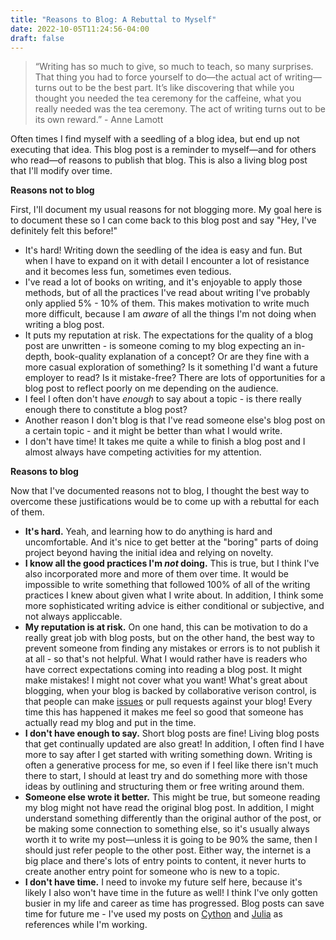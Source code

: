```yaml
---
title: "Reasons to Blog: A Rebuttal to Myself"
date: 2022-10-05T11:24:56-04:00
draft: false
---
```


> “Writing has so much to give, so much to teach, so many surprises. That thing you had to force yourself to do—the actual act of writing—turns out to be the best part. It’s like discovering that while you thought you needed the tea ceremony for the caffeine, what you really needed was the tea ceremony. The act of writing turns out to be its own reward.” - Anne Lamott 

Often times I find myself with a seedling of a blog idea, but end up not executing that idea. This blog post is a reminder to myself—and for others who read—of reasons to publish that blog. This is also a living blog post that I'll modify over time. 

**Reasons not to blog**

First, I'll document my usual reasons for not blogging more. My goal here is to document these so I can come back to this blog post and say "Hey, I've definitely felt this before!"

- It's hard! Writing down the seedling of the idea is easy and fun. But when I have to expand on it with detail I encounter a lot of resistance and it becomes less fun, sometimes even tedious. 
- I've read a lot of books on writing, and it's enjoyable to apply those methods, but of all the practices I've read about writing I've probably only applied 5% - 10% of them. This makes motivation to write much more difficult, because I am _aware_ of all the things I'm not doing when writing a blog post.
- It puts my reputation at risk. The expectations for the quality of a blog post are unwritten - is someone coming to my blog expecting an in-depth, book-quality explanation of a concept? Or are they fine with a more casual exploration of something? Is it something I'd want a future employer to read? Is it mistake-free? There are lots of opportunities for a blog post to reflect poorly on me depending on the audience.
- I feel I often don't have _enough_ to say about a topic - is there really enough there to constitute a blog post? 
- Another reason I don't blog is that I've read someone else's blog post on a certain topic - and it might be better than what I would write.
- I don't have time! It takes me quite a while to finish a blog post and I almost always have competing activities for my attention.

**Reasons to blog**

Now that I've documented reasons not to blog, I thought the best way to overcome these justifications would be to come up with a rebuttal for each of them. 

- **It's hard.** Yeah, and learning how to do anything is hard and uncomfortable. And it's nice to get better at the "boring" parts of doing project beyond having the initial idea and relying on novelty.
- **I know all the good practices I'm _not_ doing.** This is true, but I think I've also incorporated more and more of them over time. It would be impossible to write something that followed 100% of all of the writing practices I knew about given what I write about. In addition, I think some more sophisticated writing advice is either conditional or subjective, and not always appliccable.
- **My reputation is at risk.** On one hand, this can be motivation to do a really great job with blog posts, but on the other hand, the best way to prevent someone from finding any mistakes or errors is to not publish it at all - so that's not helpful. What I would rather have is readers who have correct expectations coming into reading a blog post. It might make mistakes! I might not cover what you want! What's great about blogging, when your blog is backed by collaborative verison control, is that people can make [issues](https://github.com/pmbaumgartner/personal-hugo-site/issues?q=is%3Aissue+is%3Aclosed) or pull requests against your blog! Every time this has happened it makes me feel so good that someone has actually read my blog and put in the time. 
- **I don't have enough to say.** Short blog posts are fine! Living blog posts that get continually updated are also great! In addition, I often find I have more to say after I get started with writing something down. Writing is often a generative process for me, so even if I feel like there isn't much there to start, I should at least try and do something more with those ideas by outlining and structuring them or free writing around them.
- **Someone else wrote it better.** This might be true, but someone reading my blog might not have read the original blog post. In addition, I might understand something differently than the original author of the post, or be making some connection to something else, so it's usually always worth it to write my post—unless it is going to be 90% the same, then I should just refer people to the other post. Either way, the internet is a big place and there's lots of entry points to content, it never hurts to create another entry point for someone who is new to a topic.
- **I don't have time.** I need to invoke my future self here, because it's likely I also won't have time in the future as well! I think I've only gotten busier in my life and career as time has progressed. Blog posts can save time for future me - I've used my posts on [Cython](https://www.peterbaumgartner.com/blog/intro-to-just-enough-cython-to-be-useful/ ) and [Julia]( https://www.peterbaumgartner.com/blog/incorporating-julia-into-python-programs/) as references while I'm working.


